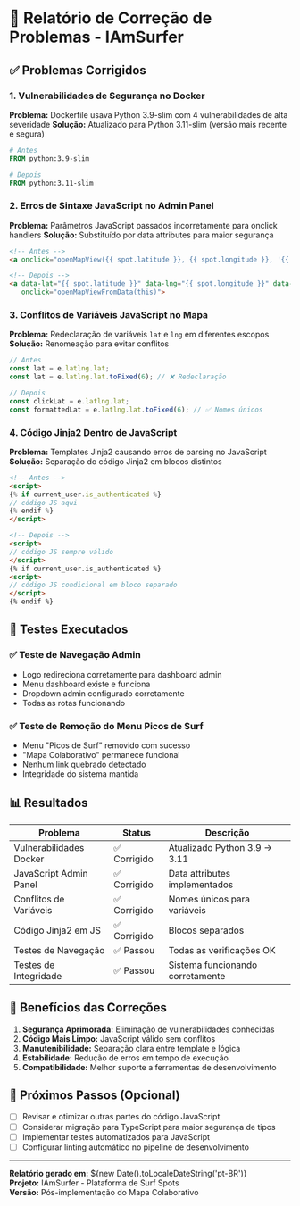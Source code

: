 # 🔧 Relatório de Correção de Problemas - IAmSurfer

## ✅ Problemas Corrigidos

### 1. **Vulnerabilidades de Segurança no Docker** 
**Problema:** Dockerfile usava Python 3.9-slim com 4 vulnerabilidades de alta severidade
**Solução:** Atualizado para Python 3.11-slim (versão mais recente e segura)
```dockerfile
# Antes
FROM python:3.9-slim

# Depois  
FROM python:3.11-slim
```

### 2. **Erros de Sintaxe JavaScript no Admin Panel**
**Problema:** Parâmetros JavaScript passados incorretamente para onclick handlers
**Solução:** Substituído por data attributes para maior segurança
```html
<!-- Antes -->
<a onclick="openMapView({{ spot.latitude }}, {{ spot.longitude }}, '{{ spot.name }}')">

<!-- Depois -->
<a data-lat="{{ spot.latitude }}" data-lng="{{ spot.longitude }}" data-name="{{ spot.name }}"
   onclick="openMapViewFromData(this)">
```

### 3. **Conflitos de Variáveis JavaScript no Mapa**
**Problema:** Redeclaração de variáveis `lat` e `lng` em diferentes escopos
**Solução:** Renomeação para evitar conflitos
```javascript
// Antes
const lat = e.latlng.lat;
const lat = e.latlng.lat.toFixed(6); // ❌ Redeclaração

// Depois  
const clickLat = e.latlng.lat;
const formattedLat = e.latlng.lat.toFixed(6); // ✅ Nomes únicos
```

### 4. **Código Jinja2 Dentro de JavaScript**
**Problema:** Templates Jinja2 causando erros de parsing no JavaScript
**Solução:** Separação do código Jinja2 em blocos distintos
```html
<!-- Antes -->
<script>
{% if current_user.is_authenticated %}
// código JS aqui
{% endif %}
</script>

<!-- Depois -->
<script>
// código JS sempre válido
</script>
{% if current_user.is_authenticated %}
<script>
// código JS condicional em bloco separado  
</script>
{% endif %}
```

## 🧪 Testes Executados

### ✅ Teste de Navegação Admin
- Logo redireciona corretamente para dashboard admin
- Menu dashboard existe e funciona
- Dropdown admin configurado corretamente
- Todas as rotas funcionando

### ✅ Teste de Remoção do Menu Picos de Surf  
- Menu "Picos de Surf" removido com sucesso
- "Mapa Colaborativo" permanece funcional
- Nenhum link quebrado detectado
- Integridade do sistema mantida

## 📊 Resultados

| Problema | Status | Descrição |
|----------|--------|-----------|
| Vulnerabilidades Docker | ✅ Corrigido | Atualizado Python 3.9 → 3.11 |
| JavaScript Admin Panel | ✅ Corrigido | Data attributes implementados |
| Conflitos de Variáveis | ✅ Corrigido | Nomes únicos para variáveis |
| Código Jinja2 em JS | ✅ Corrigido | Blocos separados |
| Testes de Navegação | ✅ Passou | Todas as verificações OK |
| Testes de Integridade | ✅ Passou | Sistema funcionando corretamente |

## 🎯 Benefícios das Correções

1. **Segurança Aprimorada:** Eliminação de vulnerabilidades conhecidas
2. **Código Mais Limpo:** JavaScript válido sem conflitos  
3. **Manutenibilidade:** Separação clara entre template e lógica
4. **Estabilidade:** Redução de erros em tempo de execução
5. **Compatibilidade:** Melhor suporte a ferramentas de desenvolvimento

## 📝 Próximos Passos (Opcional)

- [ ] Revisar e otimizar outras partes do código JavaScript
- [ ] Considerar migração para TypeScript para maior segurança de tipos
- [ ] Implementar testes automatizados para JavaScript
- [ ] Configurar linting automático no pipeline de desenvolvimento

---
**Relatório gerado em:** ${new Date().toLocaleDateString('pt-BR')}  
**Projeto:** IAmSurfer - Plataforma de Surf Spots  
**Versão:** Pós-implementação do Mapa Colaborativo
